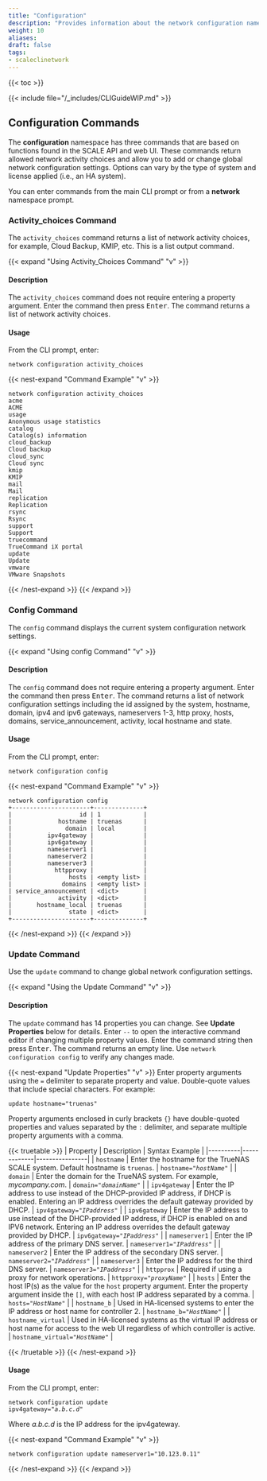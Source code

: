 ```yaml
---
title: "Configuration"
description: "Provides information about the network configuration namespace in the TrueNAS CLI. Includes command syntax and common commands."
weight: 10
aliases:
draft: false
tags:
- scaleclinetwork
---
```


{{< toc >}}

{{< include file="/_includes/CLIGuideWIP.md" >}}

## Configuration Commands

The **configuration** namespace has three commands that are based on functions found in the SCALE API and web UI.
These commands return allowed network activity choices and allow you to add or change global network configuration settings.
Options can vary by the type of system and license applied (i.e., an HA system).

You can enter commands from the main CLI prompt or from a **network** namespace prompt.

### Activity_choices Command
The `activity_choices` command returns a list of network activity choices, for example, Cloud Backup, KMIP, etc. This is a list output command.

{{< expand "Using Activity_Choices Command" "v" >}}
#### Description
The `activity_choices` command does not require entering a property argument.
Enter the command then press <kbd>Enter</kbd>.
The command returns a list of network activity choices.

#### Usage
From the CLI prompt, enter:

`network configuration activity_choices`

{{< nest-expand "Command Example" "v" >}}
```
network configuration activity_choices
acme
ACME
usage
Anonymous usage statistics
catalog
Catalog(s) information
cloud_backup
Cloud backup
cloud_sync
Cloud sync
kmip
KMIP
mail
Mail
replication
Replication
rsync
Rsync
support
Support
truecommand
TrueCommand iX portal
update
Update
vmware
VMware Snapshots
```
{{< /nest-expand >}}
{{< /expand >}}

### Config Command
The `config` command displays the current system configuration network settings.

{{< expand "Using config Command" "v" >}}
#### Description
The `config` command does not require entering a property argument.
Enter the command then press <kbd>Enter</kbd>.
The command returns a list of network configuration settings including the id assigned by the system, hostname, domain, ipv4 and ipv6 gateways, nameservers 1-3, http proxy, hosts, domains, service_announcement, activity, local hostname and state.

#### Usage

From the CLI prompt, enter:

`network configuration config`

{{< nest-expand "Command Example" "v" >}}
```
network configuration config
+----------------------+--------------+
|                   id | 1            |
|             hostname | truenas      |
|               domain | local        |
|          ipv4gateway |              |
|          ipv6gateway |              |
|          nameserver1 |              |
|          nameserver2 |              |
|          nameserver3 |              |
|            httpproxy |              |
|                hosts | <empty list> |
|              domains | <empty list> |
| service_announcement | <dict>       |
|             activity | <dict>       |
|       hostname_local | truenas      |
|                state | <dict>       |
+----------------------+--------------+
```
{{< /nest-expand >}}
{{< /expand >}}

### Update Command
Use the `update` command to change global network configuration settings.

{{< expand "Using the Update Command" "v" >}}
#### Description
The `update` command has 14 properties you can change. See **Update Properties** below for details.
Enter `--` to open the interactive command editor if changing multiple property values.
Enter the command string then press <kbd>Enter</kbd>.
The command returns an empty line. Use `network configuration config` to verify any changes made.

{{< nest-expand "Update Properties" "v" >}}
Enter property arguments using the `=` delimiter to separate property and value. Double-quote values that include special characters. For example:

`update hostname="truenas"`

Property arguments enclosed in curly brackets `{}` have double-quoted properties and values separated by the `:` delimiter, and separate multiple property arguments with a comma.

{{< truetable >}}
| Property | Description | Syntax Example |
|----------|-------------|----------------|
| `hostname` | Enter the hostname for the TrueNAS SCALE system. Default hostname is `truenas`. | <code>hostname="<i>hostName</i>"</code> |
| `domain` | Enter the domain for the TrueNAS system. For example, *mycompany.com*. | <code>domain="<i>domainName</i>"</code> |
| `ipv4gateway` | Enter the IP address to use instead of the DHCP-provided IP address, if DHCP is enabled. Entering an IP address overrides the default gateway provided by DHCP. | <code>ipv4gateway="<i>IPaddress</i>"</code> |
| `ipv6gateway` | Enter the IP address to use instead of the DHCP-provided IP address, if DHCP is enabled on and IPV6 network. Entering an IP address overrides the default gateway provided by DHCP. | <code>ipv6gateway="<i>IPaddress</i>"</code> |
| `nameserver1` | Enter the IP address of the primary DNS server. | <code>nameserver1="<i>IPaddress</i>"</code> |
| `nameserver2` | Enter the IP address of the secondary DNS server. | <code>nameserver2="<i>IPaddress</i>"</code> |
| `nameserver3` | Enter the IP address for the third DNS server. | <code>nameserver3="<i>IPaddress</i>"</code> |
| `httpprox` | Required if using a proxy for network operations. | <code>httpproxy="<i>proxyName</i>"</code> |
| `hosts` | Enter the host IP(s) as the value for the `host` property argument. Enter the property argument inside the `[]`, with each host IP address separated by a comma. | <code>hosts="<i>HostName</i>"</code> |
| `hostname_b` | Used in HA-licensed systems to enter the IP address or host name for controller 2. | <code>hostname_b="<i>HostName</i>"</code> |
| `hostname_virtual` | Used in HA-licensed systems as the virtual IP address or host name for access to the web UI regardless of which controller is active. | <code>hostname_virtual="<i>HostName</i>"</code> |
<!-- verify syntax | `domains` | Enter the domain name(s) as the value for the `domain` property argument. Enter the property argument inside the `[]`, with each double-quoted domain name separated by a comma. | <code>domains=[domain="<i>domain1,domain2</i>]"</code> |
| `service_announcement` | Enter `true` to enable or `false` to disable these `service_announcement` options: <br><li>`netbios` set to use legacty NetBIOS name server. Advertises the SMB service NetBIOS name. SMB1 clients might require this to discover the server. When advertized, the server appears in Network Neighborhood. <br><li>`mdns` use to select multicast DNS. Uses the system `hostname` value to advertize enabled and running services. <br><li>`wsd` set to use SMB Service NetBIOS name to advertize the server to WS-Discovery clients. System appears in Network Neighborhood of modern Windows operation systems. </li> | <code>service_announcement={"netbios":"<i>true</i>", "mdns":"<i>true</i>", "wsd:"<i>true</i>"}</code> |
| `activity` | Object that sets the outbound network `type` property value to either `ALLOW` or `DENY`. Enter argument inside the curly brackets `{}`, using the `:` to separate double-quoted property and value. | <code>activity={"type":"<i>ALLOW</i>"}</code> | -->
{{< /truetable >}}
{{< /nest-expand >}}

#### Usage
From the CLI prompt, enter:

<code>network configuration update ipv4gateway="<i>a.b.c.d</i>"</code>

Where *a.b.c.d* is the IP address for the ipv4gateway.

{{< nest-expand "Command Example" "v" >}}
```
network configuration update nameserver1="10.123.0.11"

```
{{< /nest-expand >}}
{{< /expand >}}

